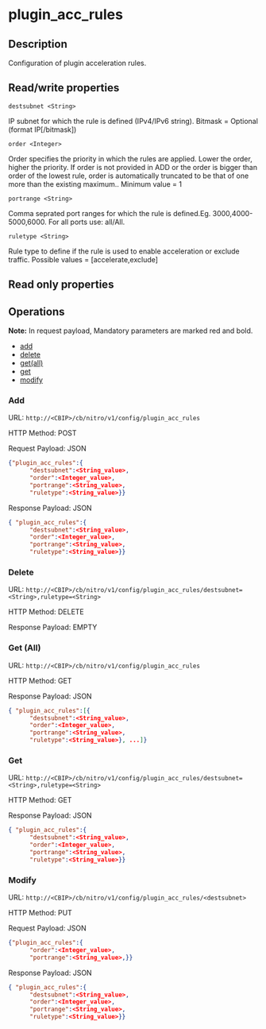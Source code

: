 # plugin_acc_rules

## Description

Configuration of plugin acceleration rules.

## Read/write properties

`destsubnet <String>`

IP subnet for which the rule is defined (IPv4/IPv6 string).
Bitmask = Optional (format IP[/bitmask])

`order <Integer>`

Order specifies the priority in which the rules are applied. Lower the order, higher the priority. If order is not provided in ADD or the order is bigger than order of the lowest rule, order is automatically truncated to be that of one more than the existing maximum..
Minimum value = 1

`portrange <String>`

Comma seprated port ranges for which the rule is defined.Eg. 3000,4000-5000,6000. For all ports use: all/All.

`ruletype <String>`

Rule type to define if the rule is used to enable acceleration or exclude traffic.
Possible values = [accelerate,exclude]

## Read only properties

## Operations

**Note:** In request payload, Mandatory parameters are marked red and bold.

* [add](#add)
* [delete](#delete)
* [get(all)](#getall)
* [get](#get)
* [modify](#modify)

### <a name="add">Add</a>

URL: `http://<CBIP>/cb/nitro/v1/config/plugin_acc_rules`

HTTP Method: POST

Request Payload: JSON

```json
{"plugin_acc_rules":{
      "destsubnet":<String_value>,
      "order":<Integer_value>,
      "portrange":<String_value>,
      "ruletype":<String_value>}}
```

Response Payload: JSON

```json
{ "plugin_acc_rules":{
      "destsubnet":<String_value>,
      "order":<Integer_value>,
      "portrange":<String_value>,
      "ruletype":<String_value>}}
```

### <a name="delete">Delete</a>

URL: `http://<CBIP>/cb/nitro/v1/config/plugin_acc_rules/destsubnet=<String>,ruletype=<String>`

HTTP Method: DELETE

Response Payload: EMPTY

### <a name="getall">Get (All)</a>

URL: `http://<CBIP>/cb/nitro/v1/config/plugin_acc_rules`

HTTP Method: GET

Response Payload: JSON

```json
{ "plugin_acc_rules":[{
      "destsubnet":<String_value>,
      "order":<Integer_value>,
      "portrange":<String_value>,
      "ruletype":<String_value>}, ...]}
```

### <a name="get">Get</a>

URL: `http://<CBIP>/cb/nitro/v1/config/plugin_acc_rules/destsubnet=<String>,ruletype=<String>`

HTTP Method: GET

Response Payload: JSON

```json
{ "plugin_acc_rules":{
      "destsubnet":<String_value>,
      "order":<Integer_value>,
      "portrange":<String_value>,
      "ruletype":<String_value>}}
```

### <a name="modify">Modify</a>

URL: `http://<CBIP>/cb/nitro/v1/config/plugin_acc_rules/<destsubnet>`

HTTP Method: PUT

Request Payload: JSON

```json
{"plugin_acc_rules":{
      "order":<Integer_value>,
      "portrange":<String_value>,}}
```

Response Payload: JSON

```json
{ "plugin_acc_rules":{
      "destsubnet":<String_value>,
      "order":<Integer_value>,
      "portrange":<String_value>,
      "ruletype":<String_value>}}
```